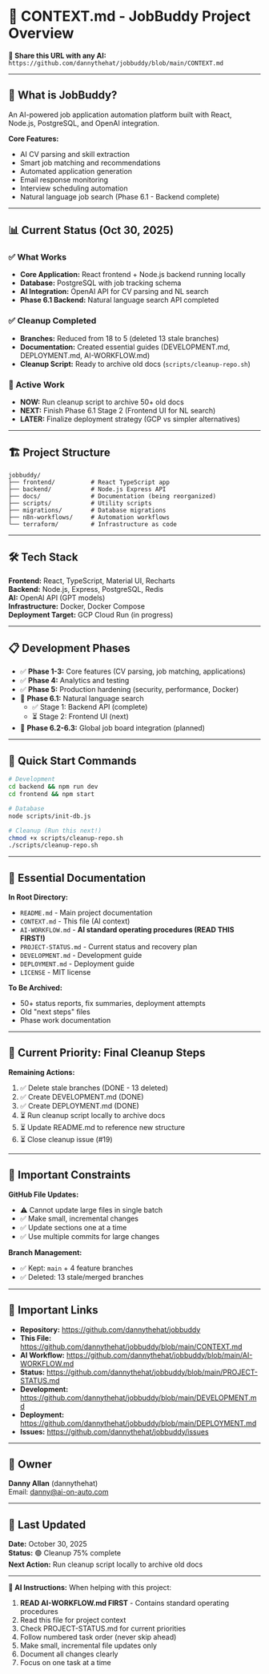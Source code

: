# 🎯 CONTEXT.md - JobBuddy Project Overview

**📍 Share this URL with any AI:** `https://github.com/dannythehat/jobbuddy/blob/main/CONTEXT.md`

---

## 🚀 What is JobBuddy?

An AI-powered job application automation platform built with React, Node.js, PostgreSQL, and OpenAI integration.

**Core Features:**
- AI CV parsing and skill extraction
- Smart job matching and recommendations
- Automated application generation
- Email response monitoring
- Interview scheduling automation
- Natural language job search (Phase 6.1 - Backend complete)

---

## 📊 Current Status (Oct 30, 2025)

### ✅ What Works
- **Core Application:** React frontend + Node.js backend running locally
- **Database:** PostgreSQL with job tracking schema
- **AI Integration:** OpenAI API for CV parsing and NL search
- **Phase 6.1 Backend:** Natural language search API completed

### ✅ Cleanup Completed
- **Branches:** Reduced from 18 to 5 (deleted 13 stale branches)
- **Documentation:** Created essential guides (DEVELOPMENT.md, DEPLOYMENT.md, AI-WORKFLOW.md)
- **Cleanup Script:** Ready to archive old docs (`scripts/cleanup-repo.sh`)

### 🎯 Active Work
- **NOW:** Run cleanup script to archive 50+ old docs
- **NEXT:** Finish Phase 6.1 Stage 2 (Frontend UI for NL search)
- **LATER:** Finalize deployment strategy (GCP vs simpler alternatives)

---

## 🏗️ Project Structure

```
jobbuddy/
├── frontend/          # React TypeScript app
├── backend/           # Node.js Express API
├── docs/              # Documentation (being reorganized)
├── scripts/           # Utility scripts
├── migrations/        # Database migrations
├── n8n-workflows/     # Automation workflows
└── terraform/         # Infrastructure as code
```

---

## 🛠️ Tech Stack

**Frontend:** React, TypeScript, Material UI, Recharts  
**Backend:** Node.js, Express, PostgreSQL, Redis  
**AI:** OpenAI API (GPT models)  
**Infrastructure:** Docker, Docker Compose  
**Deployment Target:** GCP Cloud Run (in progress)

---

## 📋 Development Phases

- ✅ **Phase 1-3:** Core features (CV parsing, job matching, applications)
- ✅ **Phase 4:** Analytics and testing
- ✅ **Phase 5:** Production hardening (security, performance, Docker)
- 🔄 **Phase 6.1:** Natural language search
  - ✅ Stage 1: Backend API (complete)
  - ⏳ Stage 2: Frontend UI (next)
- 📅 **Phase 6.2-6.3:** Global job board integration (planned)

---

## 🔧 Quick Start Commands

```bash
# Development
cd backend && npm run dev
cd frontend && npm start

# Database
node scripts/init-db.js

# Cleanup (Run this next!)
chmod +x scripts/cleanup-repo.sh
./scripts/cleanup-repo.sh
```

---

## 📝 Essential Documentation

**In Root Directory:**
- `README.md` - Main project documentation
- `CONTEXT.md` - This file (AI context)
- `AI-WORKFLOW.md` - **AI standard operating procedures (READ THIS FIRST!)**
- `PROJECT-STATUS.md` - Current status and recovery plan
- `DEVELOPMENT.md` - Development guide
- `DEPLOYMENT.md` - Deployment guide
- `LICENSE` - MIT license

**To Be Archived:**
- 50+ status reports, fix summaries, deployment attempts
- Old "next steps" files
- Phase work documentation

---

## 🎯 Current Priority: Final Cleanup Steps

**Remaining Actions:**
1. ✅ Delete stale branches (DONE - 13 deleted)
2. ✅ Create DEVELOPMENT.md (DONE)
3. ✅ Create DEPLOYMENT.md (DONE)
4. ⏳ Run cleanup script locally to archive docs
5. ⏳ Update README.md to reference new structure
6. ⏳ Close cleanup issue (#19)

---

## 🚨 Important Constraints

**GitHub File Updates:**
- ⚠️ Cannot update large files in single batch
- ✅ Make small, incremental changes
- ✅ Update sections one at a time
- ✅ Use multiple commits for large changes

**Branch Management:**
- ✅ Kept: `main` + 4 feature branches
- ✅ Deleted: 13 stale/merged branches

---

## 🔗 Important Links

- **Repository:** https://github.com/dannythehat/jobbuddy
- **This File:** https://github.com/dannythehat/jobbuddy/blob/main/CONTEXT.md
- **AI Workflow:** https://github.com/dannythehat/jobbuddy/blob/main/AI-WORKFLOW.md
- **Status:** https://github.com/dannythehat/jobbuddy/blob/main/PROJECT-STATUS.md
- **Development:** https://github.com/dannythehat/jobbuddy/blob/main/DEVELOPMENT.md
- **Deployment:** https://github.com/dannythehat/jobbuddy/blob/main/DEPLOYMENT.md
- **Issues:** https://github.com/dannythehat/jobbuddy/issues

---

## 👤 Owner

**Danny Allan** (dannythehat)  
Email: danny@ai-on-auto.com

---

## 📅 Last Updated

**Date:** October 30, 2025  
**Status:** 🟢 Cleanup 75% complete  
**Next Action:** Run cleanup script locally to archive old docs

---

**🤖 AI Instructions:**
When helping with this project:
1. **READ AI-WORKFLOW.md FIRST** - Contains standard operating procedures
2. Read this file for project context
3. Check PROJECT-STATUS.md for current priorities
4. Follow numbered task order (never skip ahead)
5. Make small, incremental file updates only
6. Document all changes clearly
7. Focus on one task at a time
